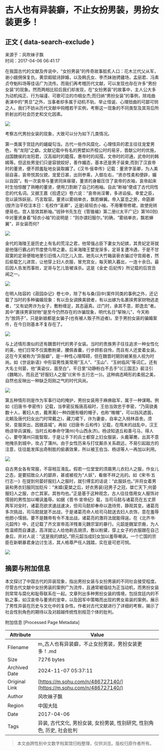 # 古人也有异装癖，不止女扮男装，男扮女装更多！

## 正文 { data-search-exclude }


来源于：风吹袜子飘  
时间：2017-04-06 06:41:17

在我国古代的文献及传说中，“女扮男装”的传奇故事脍炙人口：花木兰代父从军，谢小娥佣保复仇，黄崇嘏赋诗辞婚，以及韩氏女、李杰妹驰骋疆场，孟丽君、冯素贞夺魁科场等佳话广为流传。而我们再考稽历代文献，可以发现也存在许多“男扮女装”的现象。然而两相比较后我们却发现，在“女扮男装”的故事中，主人公大多为动机纯正、行为端谨、可歌可泣的巾帼女杰;而归纳“男扮女装”的事例，除戏曲表演中的“男旦”之外，当事者却多属于动机不轨、举止怪诞、心理扭曲的可鄙可悯之人。我们不妨从历代文献中钩稽若干实例，考察这一现象的不同类型及其背后所折射出的社会历史和文化因素。

![](http://img.mp.itc.cn/upload/20170405/10901faa3451498786d025de3804ecb0_th.jpg)

考察古代男扮女装的现象，大致可以分为如下几类情况。

第一类属于宫廷内的龌龊勾当。古代一些作风腐化、心理怪异的君主往往宠爱男色，有“龙阳”之癖。文献记载中有名的男嬖如齐桓公时的易牙，晋献公时的优施，战国魏侯的龙阳君，汉高祖时的籍孺，惠帝时的闳孺，文帝时的邓通，武帝时的韩嫣等。但这些男宠们只是容貌姣好，善作媚态，基本还是男子装束;而到了汉哀帝时的董贤，便不顾羞耻地女装取媚了。《汉书·佞幸传》记载：董贤字圣卿，为人美丽自喜，哀帝悦其仪貌，宠爱日甚，出则参乘，入御左右，“贤亦性柔和便辟，媚以自固”。有一次哀帝与董贤同床昼寝，董贤的身躯压住了哀帝的衣袖，哀帝起床时生怕惊醒了熟睡的董贤，便用刀割断了自己的袍袖。自此“断袖”便成了古代同性恋的代名词。又据王嘉《拾遗记》卷六说：“哀帝尚淫奢，多进谄佞。幸爱之臣，竞以装饰妖丽，巧言取容。董贤以雾绡单衣，飘若蝉翼。帝入宴息之房，命筵卿(按齐治平校注本日：毛校作“圣卿”，近是)易轻衣小袖，不用奢带修裙，故使宛转便易也。宫人皆效其断袖。”钱钟书先生在《管锥编》第二册(《太平广记》第160则)中对董贤身着“轻衣小袖”的说明是：“则亦谓妇服尔。”的确，“雾绡单衣，飘若蝉翼”，非女装而何?

![](http://img.mp.itc.cn/upload/20170405/94bd013cfeb044a81793de17cba96d7_th.jpg)

金代的海陵王是历史上有名的荒淫之君，他常强占臣下妻女为妃嫔，其贵妃定哥就是他强行霸占的节度使乌带之妻。后来海陵王嬖宠渐多，定哥复遭冷遇，于是不甘寂寞的定哥便暗地里引旧情人闫乞儿入宫。她先以大竹箱装亵衣骗过守宫阍者，然后偷载乞儿进宫，让他穿上妇人衣服，冒充宫女，每天朝入暮出，一连十余日。最后因人告发而事败，定哥与乞儿皆被诛杀。这是《金史·后妃传》所记载的后宫丑闻之一。

![](http://img.mp.itc.cn/upload/20170405/46cf254f55e24395b3303b7518431659_th.jpg)

在明人陆容的《菽园杂记》卷七中，除了有与桑(羽中)案件同类的事例之外，还记载了当时的多种骗婚现象：有以丑女调换美貌者，有以出嫁为名裹挟男家财物逃走者，“又有幼男诈为女子，敷粉缠足，其态逼真。过门时，承其不意，即逸去”者。其中“裹挟男家财物”是至今仍然存在的诈骗现象，明代名日“挈殃儿”，今天称为“放鸽子”，只是新娘都是女骗子(也有被人贩子所迫者)。至于男扮女装的骗婚案件，在今日则基本不复存在了。

![](http://img.mp.itc.cn/upload/20170405/e8621e4a82374b85af269db2b72e3740_th.jpg)

与上述情形类似的还有魏晋时代的男子女装。当时的贵族男子往往追求一种女性化的美，他们日常不仅面敷粉黛，腰佩香囊，行步顾影自怜，而且有人还爱着女装。这在今天被称为“异服癖”，是一种性心理障碍，但在魏晋时期则被某些人视为时尚。如《世说新语》中形容男性美常用“玉人”、“玉山”、“玉树临风”等词汇。还有大名士何晏，他“美姿仪，面至白”，平日里“动静粉白不去手”(《三国志》裴注引《魏略》)，而且还“好服妇人之服”(《宋书·五行志一》)。这种病态畸形的柔弱之美，自然也反映出一种缺乏阳刚之气的时代风尚。

![](http://img.mp.itc.cn/upload/20170405/4a24332e5f7d4896b399bcbb0c36d21f_th.png)

第五种情形则是作为军事行动的掩护，男扮女装用于麻痹敌军，属于一种谋略。例如《旧唐书·李密传》记载，当李密反叛唐高祖时，王伯当效忠于李密，“乃简骁勇数十人，著妇人衣，戴黑蓠(一种四圈有幔的帽子，也称“帷帽”，可以挡风遮面，北朝及唐代妇女出门时常戴之)，藏刀裙下，诈为妻妾，自率之入桃林县舍。须臾，变服突出，因据县城”。再如《旧唐书·丘和传》记载，在隋末的战乱中，汉王杨谅举兵谋叛，当时丘和奉命守蒲州(今山西永济)。杨谅知道丘和善弓马，得人心，要夺蒲州只能智取，于是让手下的兵士都穿上妇女服装，头戴幂罱，出其不意地掩杀到城中，攻占了蒲州。由于女性历来与打仗厮杀关系疏远，不易引起敌方的注意，往往能发挥出奇制胜的偷袭效果，所以被王伯当、杨谅等人一再加以利用。

![](http://img.mp.itc.cn/upload/20170405/c46c22ccd785424f8350149c9ad625fe_th.jpg)

自古男女各有常服，不容相互淆乱。假若一位堂堂的须眉男儿衣妇人之服，作女儿之态，是要招致众人的鄙弃，甚或被视为“人妖”，看做不祥之兆的。如《宋书·五行志一》在提到何晏好服妇人之服时，就引傅玄的话说：“此服妖也。”并将女着男装和男衣妇服同加贬斥：“末嬉(夏桀之后，好衣男装)冠男子之冠，桀亡天下;何晏服妇人之服，亦亡其家。其咎均也。”正是基于这种观念，古人往往借用女人服饰对懦弱的男性加以嘲讽羞辱。如据《晋书·宣帝纪》载，当司马懿与诸葛亮在五丈原两军对垒时，诸葛亮欲求速战速决，但司马懿却奉命以逸待劳，静观其变。诸葛亮多次挑战，司马懿就是不出战，于是诸葛亮命人给司马懿送去妇人衣饰，意在羞辱他胆小懦弱。要不是魏帝有令不准出战，诸葛亮的激将法就能得逞。在《北齐书·元韶传》中，还记载了齐文宣帝高洋残害元魏宗室的暴行。元韶是魏室宗裔，为人性温顺而自谦退，高洋就让人给他剃去胡须，敷以粉黛，穿上女子的衣服跟在自己身后，并对人说：“这是我的嫔妃。”把元韶当成妇女加以羞辱嘲讽。一个亡国的宗臣在新朝暴君身边讨生活，其人格尊严任人践踏，实在是可悲可悯。

![](http://img.mp.itc.cn/upload/20170405/912ab0ec8e7b4ca09300a1acbdd1b847_th.jpg)

## 摘要与附加信息

<!-- tcd_abstract -->
本文探讨了中国古代的异装现象，指出男扮女装与女扮男装的不同社会接受程度。尽管古代文献中女扮男装的案例广为流传，且通常被描绘为正当动机，而男扮女装则常常与腐化和耻辱联系在一起。文章列出多种男扮女装的情境，包括宫廷内的不轨之事，如汉哀帝与董贤的宠幸，以及因军中策略而出现的男女易装的案例，展示了男性异装在历史与文化中的复杂性。作者对古代文献进行了详细的考察，揭示了社会性别角色的期待以及对超越传统性别规范个体的批判。
<!-- tcd_abstract_end -->

附加信息 [Processed Page Metadata]

| Attribute       | Value                                  |
|-----------------|----------------------------------------|
| Filename        | m_古人也有异装癖，不止女扮男装，男扮女装更多！.md                             |
| Size            | 7276 bytes                           |
| Archived Date   | 2024-11-07 05:37:11                             |
| Original Link   | [https://m.sohu.com/n/486727140/](https://m.sohu.com/n/486727140/)                       |
| Author          | 风吹袜子飘                               |
| Region          | 中国大陆                               |
| Date            | 2017-04-06                                 |
| Tags            | 异装, 古代文化, 男扮女装, 女扮男装, 性别研究, 性别角色, 历史, 社会批判                                 |
>
> 本文由跨性别中文数字档案馆归档整理，仅供浏览。版权归原作者所有。
>